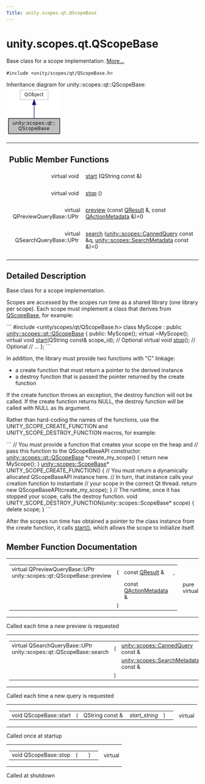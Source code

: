 ```yaml
---
Title: unity.scopes.qt.QScopeBase
---
```


# unity.scopes.qt.QScopeBase

<p>Base class for a scope implementation.  
<a href="#details">More...</a></p>
<p><code>#include &lt;unity/scopes/qt/QScopeBase.h&gt;</code></p>
Inheritance diagram for unity::scopes::qt::QScopeBase:
<img src="../../../media/classunity_1_1scopes_1_1qt_1_1_q_scope_base__inherit__graph.png" border="0" alt="Inheritance graph"/>
<table class="memberdecls">
<tr class="heading"><td colspan="2"><h2 class="groupheader">
Public Member Functions</h2></td></tr>
<tr class="memitem:a948bd6ed6f465292db9ffb0eff11f1de"><td class="memItemLeft" align="right" valign="top">virtual void&#160;</td><td class="memItemRight" valign="bottom"><a class="el" href="#a948bd6ed6f465292db9ffb0eff11f1de">start</a> (QString const &amp;)</td></tr>
<tr class="separator:a948bd6ed6f465292db9ffb0eff11f1de"><td class="memSeparator" colspan="2">&#160;</td></tr>
<tr class="memitem:a4cd139ca1b5cb8a1943b39d0729d8ca5"><td class="memItemLeft" align="right" valign="top">virtual void&#160;</td><td class="memItemRight" valign="bottom"><a class="el" href="#a4cd139ca1b5cb8a1943b39d0729d8ca5">stop</a> ()</td></tr>
<tr class="separator:a4cd139ca1b5cb8a1943b39d0729d8ca5"><td class="memSeparator" colspan="2">&#160;</td></tr>
<tr class="memitem:afdedf1ba41623c1ac060ecc4b014f67f"><td class="memItemLeft" align="right" valign="top">virtual QPreviewQueryBase::UPtr&#160;</td><td class="memItemRight" valign="bottom"><a class="el" href="#afdedf1ba41623c1ac060ecc4b014f67f">preview</a> (const <a class="el" href="unity.scopes.qt.QResult.md">QResult</a> &amp;, const <a class="el" href="unity.scopes.qt.QActionMetadata.md">QActionMetadata</a> &amp;)=0</td></tr>
<tr class="separator:afdedf1ba41623c1ac060ecc4b014f67f"><td class="memSeparator" colspan="2">&#160;</td></tr>
<tr class="memitem:a5132deae23a3916170dcfe6fa41810f4"><td class="memItemLeft" align="right" valign="top">virtual QSearchQueryBase::UPtr&#160;</td><td class="memItemRight" valign="bottom"><a class="el" href="#a5132deae23a3916170dcfe6fa41810f4">search</a> (<a class="el" href="unity.scopes.CannedQuery.md">unity::scopes::CannedQuery</a> const &amp;q, <a class="el" href="unity.scopes.SearchMetadata.md">unity::scopes::SearchMetadata</a> const &amp;)=0</td></tr>
<tr class="separator:a5132deae23a3916170dcfe6fa41810f4"><td class="memSeparator" colspan="2">&#160;</td></tr>
</table>
<a name="details" id="details"></a><h2 class="groupheader">Detailed Description</h2>
<p>Base class for a scope implementation. </p>
<p>Scopes are accessed by the scopes run time as a shared library (one library per scope). Each scope must implement a class that derives from <a class="el" href="index.html" title="Base class for a scope implementation. ">QScopeBase</a>, for example:</p>
```
<span class="preprocessor">#include &lt;unity/scopes/qt/QScopeBase.h&gt;</span>
<span class="keyword">class </span>MyScope : <span class="keyword">public</span> <a class="code" href="index.html">unity::scopes::qt::QScopeBase</a>
{
<span class="keyword">public</span>:
MyScope();
<span class="keyword">virtual</span> ~MyScope();
<span class="keyword">virtual</span> <span class="keywordtype">void</span> <a class="code" href="#a948bd6ed6f465292db9ffb0eff11f1de">start</a>(QString <span class="keyword">const</span>&amp; scope_id);       <span class="comment">// Optional</span>
<span class="keyword">virtual</span> <span class="keywordtype">void</span> <a class="code" href="#a4cd139ca1b5cb8a1943b39d0729d8ca5">stop</a>();                               <span class="comment">// Optional</span>
<span class="comment">// ...</span>
};
```
<p>In addition, the library must provide two functions with "C" linkage:</p><ul>
<li>a create function that must return a pointer to the derived instance</li>
<li>a destroy function that is passed the pointer returned by the create function</li>
</ul>
<p>If the create function throws an exception, the destroy function will not be called. If the create function returns NULL, the destroy function <em>will</em> be called with NULL as its argument.</p>
<p>Rather than hard-coding the names of the functions, use the UNITY_SCOPE_CREATE_FUNCTION and UNITY_SCOPE_DESTROY_FUNCTION macros, for example:</p>
```
<span class="comment">// You must provide a function that creates your scope on the heap and</span>
<span class="comment">// pass this function to the QScopeBaseAPI constructor.</span>
<a class="code" href="index.html">unity::scopes::qt::QScopeBase</a> *create_my_scope()
{
<span class="keywordflow">return</span> <span class="keyword">new</span> MyScope();
}
<a class="code" href="unity.scopes.ScopeBase.md">unity::scopes::ScopeBase</a>*
UNITY_SCOPE_CREATE_FUNCTION()
{
<span class="comment">// You must return a dynamically allocated QScopeBaseAPI instance here.</span>
<span class="comment">// In turn, that instance calls your creation function to instantiate</span>
<span class="comment">// your scope in the correct Qt thread.</span>
<span class="keywordflow">return</span> <span class="keyword">new</span> QScopeBaseAPI(create_my_scope);
}
<span class="comment">// The runtime, once it has stopped your scope, calls the destroy function.</span>
<span class="keywordtype">void</span>
UNITY_SCOPE_DESTROY_FUNCTION(unity::scopes::ScopeBase* scope)
{
<span class="keyword">delete</span> scope;
}
```
<p>After the scopes run time has obtained a pointer to the class instance from the create function, it calls <a class="el" href="#a948bd6ed6f465292db9ffb0eff11f1de">start()</a>, which allows the scope to initialize itself. </p>
<h2 class="groupheader">Member Function Documentation</h2>
<table class="mlabels">
<tr>
<td class="mlabels-left">
<table class="memname">
<tr>
<td class="memname">virtual QPreviewQueryBase::UPtr unity::scopes::qt::QScopeBase::preview </td>
<td>(</td>
<td class="paramtype">const <a class="el" href="unity.scopes.qt.QResult.md">QResult</a> &amp;&#160;</td>
<td class="paramname">, </td>
</tr>
<tr>
<td class="paramkey"></td>
<td></td>
<td class="paramtype">const <a class="el" href="unity.scopes.qt.QActionMetadata.md">QActionMetadata</a> &amp;&#160;</td>
<td class="paramname">&#160;</td>
</tr>
<tr>
<td></td>
<td>)</td>
<td></td><td></td>
</tr>
</table>
</td>
<td class="mlabels-right">
<span class="mlabels"><span class="mlabel">pure virtual</span></span>  </td>
</tr>
</table>
<p>Called each time a new preview is requested </p>
<table class="mlabels">
<tr>
<td class="mlabels-left">
<table class="memname">
<tr>
<td class="memname">virtual QSearchQueryBase::UPtr unity::scopes::qt::QScopeBase::search </td>
<td>(</td>
<td class="paramtype"><a class="el" href="unity.scopes.CannedQuery.md">unity::scopes::CannedQuery</a> const &amp;&#160;</td>
<td class="paramname"><em>q</em>, </td>
</tr>
<tr>
<td class="paramkey"></td>
<td></td>
<td class="paramtype"><a class="el" href="unity.scopes.SearchMetadata.md">unity::scopes::SearchMetadata</a> const &amp;&#160;</td>
<td class="paramname">&#160;</td>
</tr>
<tr>
<td></td>
<td>)</td>
<td></td><td></td>
</tr>
</table>
</td>
<td class="mlabels-right">
<span class="mlabels"><span class="mlabel">pure virtual</span></span>  </td>
</tr>
</table>
<p>Called each time a new query is requested </p>
<table class="mlabels">
<tr>
<td class="mlabels-left">
<table class="memname">
<tr>
<td class="memname">void QScopeBase::start </td>
<td>(</td>
<td class="paramtype">QString const &amp;&#160;</td>
<td class="paramname"><em>start_string</em></td><td>)</td>
<td></td>
</tr>
</table>
</td>
<td class="mlabels-right">
<span class="mlabels"><span class="mlabel">virtual</span></span>  </td>
</tr>
</table>
<p>Called once at startup </p>
<table class="mlabels">
<tr>
<td class="mlabels-left">
<table class="memname">
<tr>
<td class="memname">void QScopeBase::stop </td>
<td>(</td>
<td class="paramname"></td><td>)</td>
<td></td>
</tr>
</table>
</td>
<td class="mlabels-right">
<span class="mlabels"><span class="mlabel">virtual</span></span>  </td>
</tr>
</table>
<p>Called at shutdown </p>
